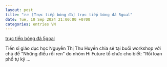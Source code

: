 ```yaml
---
layout: post
title: "🔥🔥 [Trực tiếp bóng đá] trực tiếp bóng đá 5goal"
date: Tue, 10 Sep 2024 21:00:00 +0700
categories: entries VN
---
```

[trực tiếp bóng đá 5goal](https://nhidong.org.vn/card/tr%E1%BB%B1c-ti%E1%BA%BFp-b%C3%B3ng-%C4%91%C3%A1-5goal.aspx)

Tiến sĩ giáo dục học Nguyễn Thị Thu Huyền chia sẻ tại buổi workshop với chủ đề "Những điều rối ren" do nhóm Hi Future tổ chức cho biết: "Rối loạn phổ tự kỷ ...

